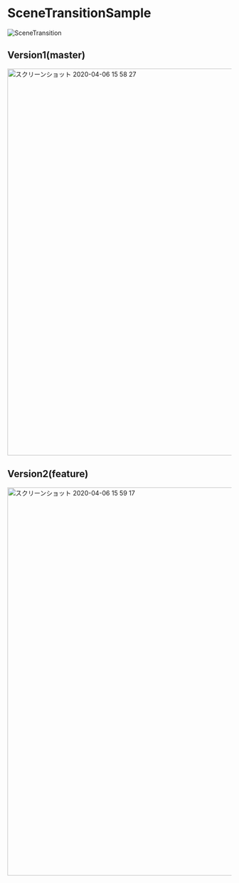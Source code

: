 # SceneTransitionSample

[](url)
![SceneTransition](https://user-images.githubusercontent.com/40904974/78499336-1124b800-778b-11ea-9728-a409de1cb09e.gif)

## Version1(master)
<img width="869" alt="スクリーンショット 2020-04-06 15 58 27" src="https://user-images.githubusercontent.com/40904974/78531081-bdb07980-781f-11ea-9462-7a00ec4fe189.png">

## Version2(feature)
<img width="872" alt="スクリーンショット 2020-04-06 15 59 17" src="https://user-images.githubusercontent.com/40904974/78531105-c86b0e80-781f-11ea-926b-98f595dec721.png">
